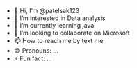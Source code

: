 - 👋 Hi, I’m @patelsak123
- 👀 I’m interested in Data analysis 
- 🌱 I’m currently learning java
- 💞️ I’m looking to collaborate on Microsoft 
- 📫 How to reach me by text me 
- 😄 Pronouns: ...
- ⚡ Fun fact: ...

<!---
patelsak123/patelsak123 is a ✨ special ✨ repository because its `README.md` (this file) appears on your GitHub profile.
You can click the Preview link to take a look at your changes.
--->
